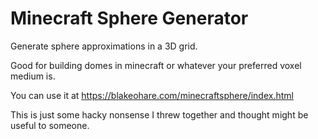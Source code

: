 # Minecraft Sphere Generator

Generate sphere approximations in a 3D grid. 

Good for building domes in minecraft or whatever your preferred voxel medium is. 

You can use it at https://blakeohare.com/minecraftsphere/index.html

This is just some hacky nonsense I threw together and thought might be useful to
someone. 

